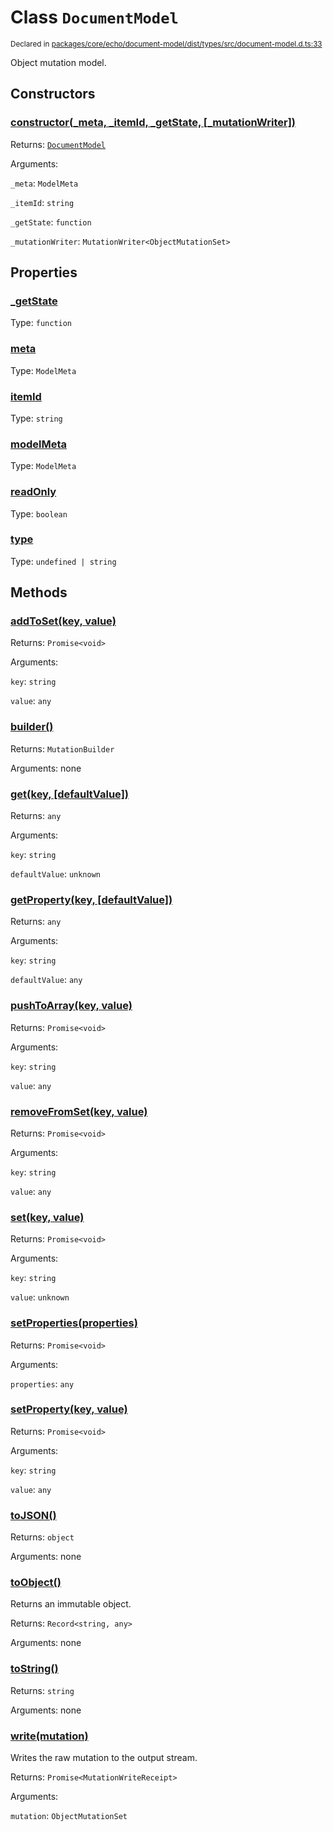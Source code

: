 # Class `DocumentModel`
<sub>Declared in [packages/core/echo/document-model/dist/types/src/document-model.d.ts:33]()</sub>


Object mutation model.


## Constructors
### [constructor(_meta, _itemId, _getState, \[_mutationWriter\])]()



Returns: <code>[DocumentModel](/api/@dxos/react-client/classes/DocumentModel)</code>

Arguments: 

`_meta`: <code>ModelMeta</code>

`_itemId`: <code>string</code>

`_getState`: <code>function</code>

`_mutationWriter`: <code>MutationWriter&lt;ObjectMutationSet&gt;</code>


## Properties
### [_getState]()
Type: <code>function</code>

### [meta]()
Type: <code>ModelMeta</code>

### [itemId]()
Type: <code>string</code>

### [modelMeta]()
Type: <code>ModelMeta</code>

### [readOnly]()
Type: <code>boolean</code>

### [type]()
Type: <code>undefined | string</code>


## Methods
### [addToSet(key, value)]()



Returns: <code>Promise&lt;void&gt;</code>

Arguments: 

`key`: <code>string</code>

`value`: <code>any</code>

### [builder()]()



Returns: <code>MutationBuilder</code>

Arguments: none

### [get(key, \[defaultValue\])]()



Returns: <code>any</code>

Arguments: 

`key`: <code>string</code>

`defaultValue`: <code>unknown</code>

### [getProperty(key, \[defaultValue\])]()



Returns: <code>any</code>

Arguments: 

`key`: <code>string</code>

`defaultValue`: <code>any</code>

### [pushToArray(key, value)]()



Returns: <code>Promise&lt;void&gt;</code>

Arguments: 

`key`: <code>string</code>

`value`: <code>any</code>

### [removeFromSet(key, value)]()



Returns: <code>Promise&lt;void&gt;</code>

Arguments: 

`key`: <code>string</code>

`value`: <code>any</code>

### [set(key, value)]()



Returns: <code>Promise&lt;void&gt;</code>

Arguments: 

`key`: <code>string</code>

`value`: <code>unknown</code>

### [setProperties(properties)]()



Returns: <code>Promise&lt;void&gt;</code>

Arguments: 

`properties`: <code>any</code>

### [setProperty(key, value)]()



Returns: <code>Promise&lt;void&gt;</code>

Arguments: 

`key`: <code>string</code>

`value`: <code>any</code>

### [toJSON()]()



Returns: <code>object</code>

Arguments: none

### [toObject()]()



Returns an immutable object.


Returns: <code>Record&lt;string, any&gt;</code>

Arguments: none

### [toString()]()



Returns: <code>string</code>

Arguments: none

### [write(mutation)]()



Writes the raw mutation to the output stream.


Returns: <code>Promise&lt;MutationWriteReceipt&gt;</code>

Arguments: 

`mutation`: <code>ObjectMutationSet</code>
